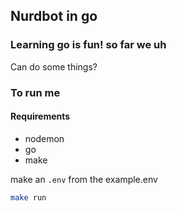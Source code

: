 ## Nurdbot in go

### Learning go is fun! so far we uh

Can do some things?

### To run me

#### Requirements

-   nodemon
-   go
-   make

make an `.env` from the example.env

```bash
make run
```
